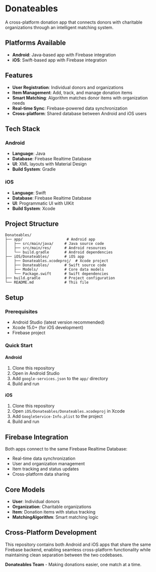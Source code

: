 # Donateables

A cross-platform donation app that connects donors with charitable organizations through an intelligent matching system.

## Platforms Available

- **Android**: Java-based app with Firebase integration
- **iOS**: Swift-based app with Firebase integration

## Features

- **User Registration**: Individual donors and organizations
- **Item Management**: Add, track, and manage donation items
- **Smart Matching**: Algorithm matches donor items with organization needs
- **Real-time Sync**: Firebase-powered data synchronization
- **Cross-platform**: Shared database between Android and iOS users

## Tech Stack

### Android
- **Language**: Java
- **Database**: Firebase Realtime Database
- **UI**: XML layouts with Material Design
- **Build System**: Gradle

### iOS
- **Language**: Swift
- **Database**: Firebase Realtime Database
- **UI**: Programmatic UI with UIKit
- **Build System**: Xcode

## Project Structure

```
Donateables/
├── app/                    # Android app
│   ├── src/main/java/     # Java source code
│   ├── src/main/res/      # Android resources
│   └── build.gradle       # Android dependencies
├── iOS/Donateables/       # iOS app
│   ├── Donateables.xcodeproj/  # Xcode project
│   ├── Donateables/       # Swift source code
│   ├── Models/            # Core data models
│   └── Package.swift      # Swift dependencies
├── build.gradle           # Project configuration
└── README.md              # This file
```

## Setup

### Prerequisites
- Android Studio (latest version recommended)
- Xcode 15.0+ (for iOS development)
- Firebase project

### Quick Start

#### Android
1. Clone this repository
2. Open in Android Studio
3. Add `google-services.json` to the `app/` directory
4. Build and run

#### iOS
1. Clone this repository
2. Open `iOS/Donateables/Donateables.xcodeproj` in Xcode
3. Add `GoogleService-Info.plist` to the project
4. Build and run

## Firebase Integration

Both apps connect to the same Firebase Realtime Database:
- Real-time data synchronization
- User and organization management
- Item tracking and status updates
- Cross-platform data sharing

## Core Models

- **User**: Individual donors
- **Organization**: Charitable organizations  
- **Item**: Donation items with status tracking
- **MatchingAlgorithm**: Smart matching logic

## Cross-Platform Development

This repository contains both Android and iOS apps that share the same Firebase backend, enabling seamless cross-platform functionality while maintaining clean separation between the two codebases.

**Donateables Team** - Making donations easier, one match at a time. 